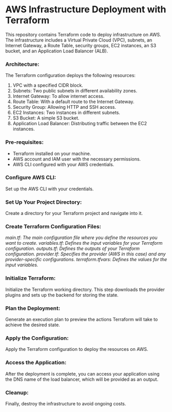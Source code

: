 # AWS Infrastructure Deployment with Terraform

This repository contains Terraform code to deploy infrastructure on AWS. The infrastructure includes a Virtual Private Cloud (VPC), subnets, an Internet Gateway, a Route Table, security groups, EC2 instances, an S3 bucket, and an Application Load Balancer (ALB).

### Architecture:
The Terraform configuration deploys the following resources:

1. VPC with a specified CIDR block.
2. Subnets: Two public subnets in different availability zones.
3. Internet Gateway: To allow internet access.
4. Route Table: With a default route to the Internet Gateway.
5. Security Group: Allowing HTTP and SSH access.
6. EC2 Instances: Two instances in different subnets.
7. S3 Bucket: A simple S3 bucket.
8. Application Load Balancer: Distributing traffic between the EC2 instances.

### Pre-requisites:
- Terraform installed on your machine.
- AWS account and IAM user with the necessary permissions.
- AWS CLI configured with your AWS credentials.

### Configure AWS CLI:
  Set up the AWS CLI with your credentials.

### Set Up Your Project Directory:
  Create a directory for your Terraform project and navigate into it.

### Create Terraform Configuration Files:
  _main.tf_: *The main configuration file where you define the resources you want to create.*
 _variables.tf_: *Defines the input variables for your Terraform configuration.*
 _outputs.tf_: *Defines the outputs of your Terraform configuration.*
 _provider.tf_: *Specifies the provider (AWS in this case) and any provider-specific configurations.*
 _terraform.tfvars_: *Defines the values for the input variables.*

### Initialize Terraform:
  Initialize the Terraform working directory. This step downloads the provider plugins and sets up the backend for storing the state.

### Plan the Deployment:
  Generate an execution plan to preview the actions Terraform will take to achieve the desired state.

### Apply the Configuration:
  Apply the Terraform configuration to deploy the resources on AWS.

### Access the Application:
  After the deployment is complete, you can access your application using the DNS name of the load balancer, which will be provided as an output.

### Cleanup:
  Finally, destroy the infrastructure to avoid ongoing costs.



